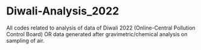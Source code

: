 # Diwali-Analysis_2022

All codes related to analysis of data of Diwali 2022 (Online-Central Pollution Control Board) OR  data generated after gravimetric/chemical analysis on sampling of air.
